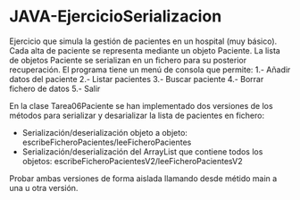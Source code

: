 # JAVA-EjercicioSerializacion
Ejercicio que simula la gestión de pacientes en un hospital (muy básico).
Cada alta de paciente se representa mediante un objeto Paciente.
La lista de objetos Paciente se serializan en un fichero para su posterior recuperación.
El programa tiene un menú de consola que permite:
1.- Añadir datos del paciente
2.- Listar pacientes
3.- Buscar paciente
4.- Borrar fichero de datos
5.- Salir

En la clase Tarea06Paciente se han implementado dos versiones de los métodos para serializar y desarializar la lista de pacientes en fichero:
  - Serialización/deserialización objeto a objeto: escribeFicheroPacientes/leeFicheroPacientes
  - Serialización/deserialización del ArrayList que contiene todos los objetos: escribeFicheroPacientesV2/leeFicheroPacientesV2
  
 Probar ambas versiones de forma aislada llamando desde métido main a una u otra versión.

